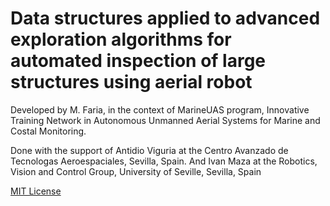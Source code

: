 Data structures applied to advanced exploration algorithms for automated inspection of large structures using aerial robot
=============================================================================================================================


Developed by M. Faria, in the context of MarineUAS program, Innovative Training Network in Autonomous Unmanned Aerial Systems for Marine and Costal Monitoring.

Done with the support of Antidio Viguria at the Centro Avanzado de Tecnologas Aeroespaciales, Sevilla, Spain. And Ivan Maza at the Robotics, Vision and Control Group, University of Seville, Sevilla, Spain


[MIT License](dataStructureAnalysis/LICENSE.txt)



